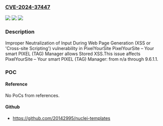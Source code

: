 ### [CVE-2024-37447](https://cve.mitre.org/cgi-bin/cvename.cgi?name=CVE-2024-37447)
![](https://img.shields.io/static/v1?label=Product&message=PixelYourSite%20%E2%80%93%20Your%20smart%20PIXEL%20(TAG)%20Manager&color=blue)
![](https://img.shields.io/static/v1?label=Version&message=n%2Fa&color=blue)
![](https://img.shields.io/static/v1?label=Vulnerability&message=CWE-79%20Improper%20Neutralization%20of%20Input%20During%20Web%20Page%20Generation%20(XSS%20or%20'Cross-site%20Scripting')&color=brighgreen)

### Description

Improper Neutralization of Input During Web Page Generation (XSS or 'Cross-site Scripting') vulnerability in PixelYourSite PixelYourSite – Your smart PIXEL (TAG) Manager allows Stored XSS.This issue affects PixelYourSite – Your smart PIXEL (TAG) Manager: from n/a through 9.6.1.1.

### POC

#### Reference
No PoCs from references.

#### Github
- https://github.com/20142995/nuclei-templates

